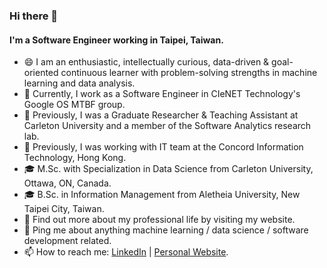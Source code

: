 ### Hi there 👋

#### I'm a Software Engineer working in Taipei, Taiwan.

- 😄 I am an enthusiastic, intellectually curious, data-driven & goal-oriented continuous learner with problem-solving strengths in machine learning and data analysis.
- 🔭 Currently, I work as a Software Engineer in CIeNET Technology's Google OS MTBF group.
- 🏫 Previously, I was a Graduate Researcher & Teaching Assistant at Carleton University and a member of the Software Analytics research lab.
- 🏢 Previously, I was working with IT team at the Concord Information Technology, Hong Kong.
- 🎓 M.Sc. with Specialization in Data Science from Carleton University, Ottawa, ON, Canada.
- 🎓 B.Sc. in Information Management from Aletheia University, New Taipei City, Taiwan.
- 🤖 Find out more about my professional life by visiting my website.
- 💬 Ping me about anything machine learning / data science / software development related.
- 📫 How to reach me: [LinkedIn](https://www.linkedin.com/in/lancepokaiwang) | [Personal Website](https://lancepokaiwang.github.io/).
